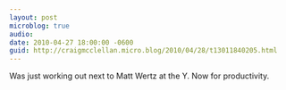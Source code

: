 ```yaml
---
layout: post
microblog: true
audio: 
date: 2010-04-27 18:00:00 -0600
guid: http://craigmcclellan.micro.blog/2010/04/28/t13011840205.html
---
```

Was just working out next to Matt Wertz at the Y. Now for productivity.
